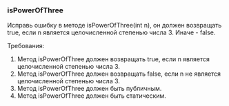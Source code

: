 
### isPowerOfThree

Исправь ошибку в методе isPowerOfThree(int n), он должен возвращать true, если n является целочисленной
степенью числа 3. Иначе - false.


Требования:
1.	Метод isPowerOfThree должен возвращать true, если n является целочисленной степенью числа 3.
2.	Метод isPowerOfThree должен возвращать false, если n не является целочисленной степенью числа 3.
3.	Метод isPowerOfThree должен быть публичным.
4.	Метод isPowerOfThree должен быть статическим.


